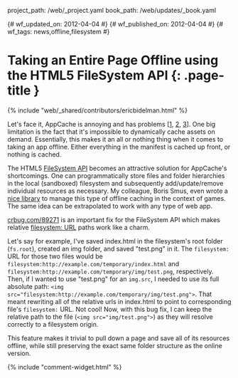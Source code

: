 project_path: /web/_project.yaml
book_path: /web/updates/_book.yaml

{# wf_updated_on: 2012-04-04 #}
{# wf_published_on: 2012-04-04 #}
{# wf_tags: news,offline,filesystem #}

# Taking an Entire Page Offline using the HTML5 FileSystem API {: .page-title }

{% include "web/_shared/contributors/ericbidelman.html" %}


Let's face it, AppCache is annoying and has problems [[1](http://paul.kinlan.me/app-cache-and-html5-history/), [2](http://www.w3.org/2011/web-apps-ws/papers/Facebook.html), [3](http://paul.kinlan.me/dear-appcache/)]. One big limitation is the fact that it's impossible to dynamically cache assets on demand. Essentially, this makes it an all or nothing thing when it comes to taking an app offline. Either everything in the manifest is cached up front, or nothing is cached.

The HTML5 [FileSystem API](http://www.html5rocks.com/en/tutorials/file/filesystem/) becomes an attractive solution for AppCache's shortcomings. One can programmatically store files and folder hierarchies in the local (sandboxed) filesystem and subsequently add/update/remove individual resources as necessary. My colleague, Boris Smus, even wrote a [nice library](https://github.com/borismus/game-asset-loader) to manage this type of offline caching in the context of games. The same idea can be extrapolated to work with any type of web app.

[crbug.com/89271](http://crbug.com/89271) is an important fix for the FileSystem API which makes relative [filesystem: URL](http://www.html5rocks.com/tutorials/file/filesystem/#toc-filesystemurls) paths work like a charm.

Let's say for example, I've saved index.html in the filesystem's root folder (`fs.root`), created an img folder, and saved "test.png" in it. The `filesystem:` URL for those two files would be `filesystem:http://example.com/temporary/index.html` and `filesystem:http://example.com/temporary/img/test.png`, respectively. Then, if I wanted to use "test.png" for an `img.src`, I needed to use its full absolute path: `<img src="filesystem:http://example.com/temporary/img/test.png">`. That meant rewriting all of the relative urls in index.html to point to corresponding file's `filesystem:` URL. Not cool! Now, with this bug fix, I can keep the relative path to the file (`<img src="img/test.png">`) as they will resolve correctly to a filesystem origin.

This feature makes it trivial to pull down a page and save all of its resources offline, while still preserving the exact same folder structure as the online version.


{% include "comment-widget.html" %}
